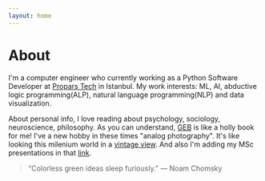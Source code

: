 ```yaml
---
layout: home
---
```

# About

I'm a computer engineer who currently working as a Python Software Developer at [Propars Tech](http://www.propars.net/) in Istanbul.
My work interests: ML, AI, abductive logic programming(ALP), natural language programming(NLP)
and data visualization. 
  
About personal info,
I love reading about psychology, sociology, neuroscience, philosophy.
As you can understand, [GEB](https://en.wikipedia.org/wiki/G%C3%B6del,_Escher,_Bach) is like a holly book for me!
I've a new hobby in these times "analog photography". It's like looking this milenium world
in a [vintage view](http://www.flickr.com/106092908@N08). And also I'm adding my MSc presentations in that [link](https://drive.google.com/drive/folders/0Bx_6kuYBoaAealJhcTVsV3Q4V1E?usp=sharing).


> “Colorless green ideas sleep furiously.” 
> ― Noam Chomsky
